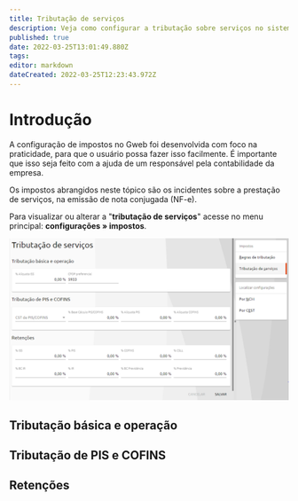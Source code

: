 ```yaml
---
title: Tributação de serviços
description: Veja como configurar a tributação sobre serviços no sistema
published: true
date: 2022-03-25T13:01:49.880Z
tags: 
editor: markdown
dateCreated: 2022-03-25T12:23:43.972Z
---
```


# Introdução

A configuração de impostos no Gweb foi desenvolvida com foco na praticidade, para que o usuário possa fazer isso facilmente.
É importante que isso seja feito com a ajuda de um responsável pela contabilidade da empresa.

Os impostos abrangidos neste tópico são os incidentes sobre a prestação de serviços, na emissão de nota conjugada (NF-e). 

Para visualizar ou alterar a "**tributação de serviços**" acesse no menu principal: **configurações » impostos**.

![tributação.png](/config/impostos/serviços/tributação.png)

## Tributação básica e operação


## Tributação de PIS e COFINS


## Retenções

